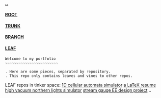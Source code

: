 #### [..](https://github.com/blairmunroakusa)
#### [ROOT](https://github.com/blairmunroakusa)
#### [TRUNK](https://github.com/blairmunroakusaTRUNK)
#### [BRANCH](https://github.com/blairmunroakusaBRANCH)
#### [LEAF](https://github.com/blairmunroakusaLEAF)

```
Welcome to my portfolio
~~~~~~~~~~~~~~~~~~~~~~~~

. Here are some pieces, separated by repository.
. This repo only contains leaves and vines to other repos.

```
LEAF repos in tinker space:
[1D cellular automata simulator](https://github.com/blairmunroakusaLEAF/cellularautomata_1d)
[a LaTeX resume](https://github.com/blairmunroakusaLEAF/blairmunroakusa_resume)
[high vacuum northern lights simulator](https://github.com/blairmunroakusaLEAF/planeterrella_2016)
[stream gauge EE design project]()
..
